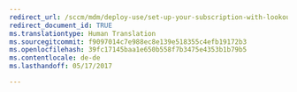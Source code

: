 ```yaml
---
redirect_url: /sccm/mdm/deploy-use/set-up-your-subscription-with-lookout
redirect_document_id: TRUE
ms.translationtype: Human Translation
ms.sourcegitcommit: f9097014c7e988ec8e139e518355c4efb19172b3
ms.openlocfilehash: 39fc17145baa1e650b558f7b3475e4353b1b79b5
ms.contentlocale: de-de
ms.lasthandoff: 05/17/2017

---
```


